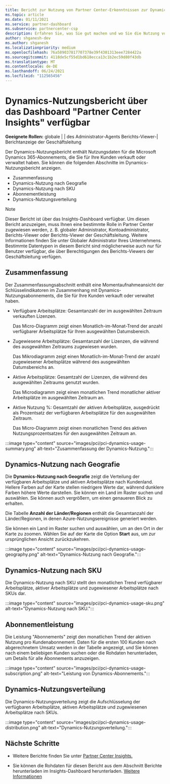 ```yaml
---
title: Bericht zur Nutzung von Partner Center-Erkenntnissen zur Dynamics
ms.topic: article
ms.date: 01/11/2021
ms.service: partner-dashboard
ms.subservice: partnercenter-csp
description: Erfahren Sie, was Sie gut machen und wo Sie die Nutzung von Dynamics-Abonnements verbessern können, die Sie für Ihre Kunden verkaufen oder verwalten.
author: shganesh-dev
ms.author: shganesh
ms.localizationpriority: medium
ms.openlocfilehash: 76a589037817707378e39f4301313eee7284422a
ms.sourcegitcommit: 4118de5cf55d1bd618ecca13c1b2ec59d80f43db
ms.translationtype: MT
ms.contentlocale: de-DE
ms.lasthandoff: 06/24/2021
ms.locfileid: "112565456"
---
```

# <a name="dynamics-usage-report-available-from-the-partner-center-insights-dashboard"></a>Dynamics-Nutzungsbericht über das Dashboard "Partner Center Insights" verfügbar

**Geeignete Rollen:** globale | | des Administrator-Agents Berichts-Viewer-| Berichtanzeige der Geschäftsleitung

Der Dynamics-Nutzungsbericht enthält Nutzungsdaten für die Microsoft Dynamics 365-Abonnements, die Sie für Ihre Kunden verkauft oder verwaltet haben. Sie können die folgenden Abschnitte im Dynamics-Nutzungsbericht anzeigen.

- Zusammenfassung
- Dynamics-Nutzung nach Geografie
- Dynamics-Nutzung nach SKU
- Abonnementleistung
- Dynamics-Nutzungsverteilung

 > [!NOTE]
 > Dieser Bericht ist über das Insights-Dashboard verfügbar. Um diesen Bericht anzuzeigen, muss Ihnen eine bestimmte Rolle in Partner Center zugewiesen werden, z. B. globaler Administrator, Kontoadministrator, Berichts-Viewer oder Berichts-Viewer der Geschäftsleitung. Weitere Informationen finden Sie unter Globaler Administrator Ihres Unternehmens. Bestimmte Datentypen in diesem Bericht sind möglicherweise auch nur für Benutzer verfügbar, die über Berechtigungen des Berichts-Viewers der Geschäftsleitung verfügen.

## <a name="summary"></a>Zusammenfassung

Der Zusammenfassungsabschnitt enthält eine Momentaufnahmeansicht der Schlüsselindikatoren im Zusammenhang mit Dynamics-Nutzungsabonnements, die Sie für Ihre Kunden verkauft oder verwaltet haben.  

- Verfügbare Arbeitsplätze: Gesamtanzahl der im ausgewählten Zeitraum verkauften Lizenzen.

   Das Micro-Diagramm zeigt einen Monatlich-im-Monat-Trend der anzahl verfügbarer Arbeitsplätze für Ihren ausgewählten Datumsbereich.

- Zugewiesene Arbeitsplätze: Gesamtanzahl der Lizenzen, die während des ausgewählten Zeitraums zugewiesen wurden.

   Das Mikrodiagramm zeigt einen Monatlich-im-Monat-Trend der anzahl zugewiesener Arbeitsplätze während des ausgewählten Datumsbereichs an.

- Aktive Arbeitsplätze: Gesamtzahl der Lizenzen, die während des ausgewählten Zeitraums genutzt wurden. 

   Das Microdiagramm zeigt einen monatlichen Trend monatlicher aktiver Arbeitsplätze im ausgewählten Zeitraum an.

- Aktive Nutzung %: Gesamtzahl der aktiven Arbeitsplätze, ausgedrückt als Prozentsatz der verfügbaren Arbeitsplätze für den ausgewählten Zeitraum. 

   Das Micro-Diagramm zeigt einen monatlichen Trend des aktiven Nutzungsprozentsatzes für den ausgewählten Zeitraum an.

:::image type="content" source="images/pci/pci-dynamics-usage-summary.png" alt-text="Zusammenfassung der Dynamics-Nutzung.":::

## <a name="dynamics-usage-by-geography"></a>Dynamics-Nutzung nach Geografie

Die **Dynamics-Nutzung nach Geografie** zeigt die Verteilung der verfügbaren Arbeitsplätze und aktiven Arbeitsplätze nach Kundenland. Hellere Farben auf der Karte stellen niedrigere Werte dar, während dunklere Farben höhere Werte darstellen. Sie können ein Land im Raster suchen und auswählen. Sie können auch vergrößern, um einen genaueren Blick zu erhalten.

Die Tabelle **Anzahl der Länder/Regionen** enthält die Gesamtanzahl der Länder/Regionen, in denen Azure-Nutzungsereignisse generiert werden.

Sie können ein Land im Raster suchen und auswählen, um an den Ort in der Karte zu zoomen. Wählen Sie auf der Karte die Option **Start** aus, um zur ursprünglichen Ansicht zurückzukehren.

:::image type="content" source="images/pci/pci-dynamics-usage-geography.png" alt-text="Dynamics-Nutzung nach Geografie.":::

## <a name="dynamics-usage-by-sku"></a>Dynamics-Nutzung nach SKU

Die Dynamics-Nutzung nach SKU stellt den monatlichen Trend verfügbarer Arbeitsplätze, aktiver Arbeitsplätze und zugewiesener Arbeitsplätze nach SKUs dar.

:::image type="content" source="images/pci/pci-dynamics-usage-sku.png" alt-text="Dynamics-Nutzung nach SKU.":::

## <a name="subscriptions-performance"></a>Abonnementleistung

Die Leistung "Abonnements" zeigt den monatlichen Trend der aktiven Nutzung pro Kundenabonnement. Daten für die ersten 100 Kunden nach abgerechnetem Umsatz werden in der Tabelle angezeigt, und Sie können nach einem beliebigen Kunden suchen oder die Rohdaten herunterladen, um Details für alle Abonnements anzuzeigen.

:::image type="content" source="images/pci/pci-dynamics-usage-subscription.png" alt-text="Leistung von Dynamics-Abonnements.":::

## <a name="dynamics-usage-distribution"></a>Dynamics-Nutzungsverteilung

Die Dynamics-Nutzungsverteilung zeigt die Aufschlüsselung der verfügbaren Arbeitsplätze, aktiven Arbeitsplätze und zugewiesenen Arbeitsplätze nach SKUs.

:::image type="content" source="images/pci/pci-dynamics-usage-distribution.png" alt-text="Dynamics-Nutzungsverteilung.":::

## <a name="next-steps"></a>Nächste Schritte

- Weitere Berichte finden Sie unter [Partner Center Insights.](partner-center-insights.md)

- Sie können die Rohdaten für diesen Bericht aus dem Abschnitt Berichte herunterladen im Insights-Dashboard herunterladen. [Weitere Informationen](pci-download-reports.md) 
